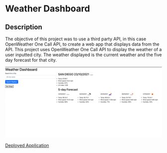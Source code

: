 # Weather Dashboard

## Description
The objective of this project was to use a third party API, in this case OpenWeather One Call API, to create a web app that displays data from the API. This project uses OpenWeather One Call API to display the weather of a user inputted city. The weather displayed is the current weather and the five day forecast for that city.


![Landing page of Weather Dashboard](./assets/images/landing-page-screenshot.png)

[Deployed Application](https://reginaldcapanzana.github.io/weather-dashboard/)